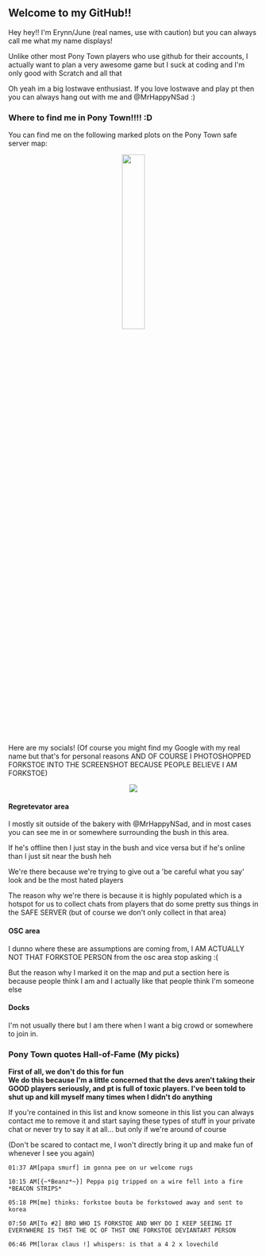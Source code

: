 ## Welcome to my GitHub!!

Hey hey!! I'm Erynn/June (real names, use with caution) but you can always call me what my name displays!

Unlike other most Pony Town players who use github for their accounts, I actually want to plan a very awesome game but I suck at coding and I'm only good with Scratch and all that

Oh yeah im a big lostwave enthusiast. If you love lostwave and play pt then you can always hang out with me and @MrHappyNSad :)

### Where to find me in Pony Town!!!! :D
  You can find me on the following marked plots on the Pony Town safe server map:
<p align="center">
  <img src="https://github.com/user-attachments/assets/4b80ece0-b8fe-4ba2-9a09-507f6d6c627e" width=30% height=30%>
</p>
  Here are my socials! (Of course you might find my Google with my real name but that's for personal reasons AND OF COURSE I PHOTOSHOPPED FORKSTOE INTO THE SCREENSHOT BECAUSE PEOPLE BELIEVE I AM FORKSTOE)
<p align="center">
  <img src="https://github.com/user-attachments/assets/7e78f666-1da4-4f88-b68e-9919d07b8613">
</p>

#### Regretevator area
I mostly sit outside of the bakery with @MrHappyNSad, and in most cases you can see me in or somewhere surrounding the bush in this area. 

If he's offline then I just stay in the bush and vice versa but if he's online than I just sit near the bush heh

We're there because we're trying to give out a 'be careful what you say' look and be the most hated players

The reason why we're there is because it is highly populated which is a hotspot for us to collect chats from players that do some pretty sus things in the SAFE SERVER (but of course we don't only collect in that area)

#### OSC area
I dunno where these are assumptions are coming from, I AM ACTUALLY NOT THAT FORKSTOE PERSON from the osc area stop asking :(

But the reason why I marked it on the map and put a section here is because people think I am and I actually like that people think I'm someone else

#### Docks
I'm not usually there but I am there when I want a big crowd or somewhere to join in.

### Pony Town quotes Hall-of-Fame (My picks)
**First of all, we don't do this for fun**<br>
**We do this because I'm a little concerned that the devs aren't taking their GOOD players seriously, and pt is full of toxic players. I've been told to shut up and kill myself many times when I didn't do anything**<br>

If you're contained in this list and know someone in this list you can always contact me to remove it and start saying these types of stuff in your private chat or never try to say it at all... but only if we're around of course 

(Don't be scared to contact me, I won't directly bring it up and make fun of whenever I see you again)

```text
01:37 AM[papa smurf] im gonna pee on ur welcome rugs

10:15 AM[{~*Beanz*~}] Peppa pig tripped on a wire fell into a fire *BEACON STRIPS*

05:18 PM[me] thinks: forkstoe bouta be forkstowed away and sent to korea

07:50 AM[To #2] BRO WHO IS FORKSTOE AND WHY DO I KEEP SEEING IT EVERYWHERE IS THST THE OC OF THST ONE FORKSTOE DEVIANTART PERSON

06:46 PM[lorax claus !] whispers: is that a 4 2 x lovechild
```

<!--
**ForksTwo/ForksTwo** is a ✨ _special_ ✨ repository because its `README.md` (this file) appears on your GitHub profile.

Here are some ideas to get you started:

- 🔭 I’m currently working on ...
- 🌱 I’m currently learning ...
- 👯 I’m looking to collaborate on ...
- 🤔 I’m looking for help with ...
- 💬 Ask me about ...
- 📫 How to reach me: ...
- 😄 Pronouns: ...
- ⚡ Fun fact: ...
-->
